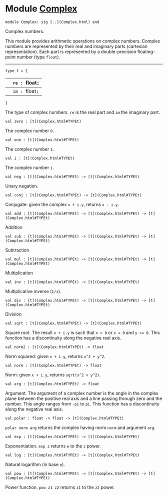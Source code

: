 # Module [Complex](type_Complex.html)


```
module Complex: sig [..](Complex.html) end
```


Complex numbers.


This module provides arithmetic operations on complex numbers.
 Complex numbers are represented by their real and imaginary parts
 (cartesian representation). Each part is represented by a
 double-precision floating-point number (type `float`).





---


```
type t = {
```


|  | `re : `float`;` |
| --- | --- |
|  | `im : `float`;` |

`}`

The type of complex numbers. `re` is the real part and `im` the
 imaginary part.




```
val zero : [t](Complex.html#TYPEt)
```


The complex number `0`.




```
val one : [t](Complex.html#TYPEt)
```


The complex number `1`.




```
val i : [t](Complex.html#TYPEt)
```


The complex number `i`.




```
val neg : [t](Complex.html#TYPEt) -> [t](Complex.html#TYPEt)
```


Unary negation.




```
val conj : [t](Complex.html#TYPEt) -> [t](Complex.html#TYPEt)
```


Conjugate: given the complex `x + i.y`, returns `x - i.y`.




```
val add : [t](Complex.html#TYPEt) -> [t](Complex.html#TYPEt) -> [t](Complex.html#TYPEt)
```


Addition




```
val sub : [t](Complex.html#TYPEt) -> [t](Complex.html#TYPEt) -> [t](Complex.html#TYPEt)
```


Subtraction




```
val mul : [t](Complex.html#TYPEt) -> [t](Complex.html#TYPEt) -> [t](Complex.html#TYPEt)
```


Multiplication




```
val inv : [t](Complex.html#TYPEt) -> [t](Complex.html#TYPEt)
```


Multiplicative inverse (`1/z`).




```
val div : [t](Complex.html#TYPEt) -> [t](Complex.html#TYPEt) -> [t](Complex.html#TYPEt)
```


Division




```
val sqrt : [t](Complex.html#TYPEt) -> [t](Complex.html#TYPEt)
```


Square root. The result `x + i.y` is such that `x > 0` or
 `x = 0` and `y >= 0`.
 This function has a discontinuity along the negative real axis.




```
val norm2 : [t](Complex.html#TYPEt) -> float
```


Norm squared: given `x + i.y`, returns `x^2 + y^2`.




```
val norm : [t](Complex.html#TYPEt) -> float
```


Norm: given `x + i.y`, returns `sqrt(x^2 + y^2)`.




```
val arg : [t](Complex.html#TYPEt) -> float
```


Argument. The argument of a complex number is the angle
 in the complex plane between the positive real axis and a line
 passing through zero and the number. This angle ranges from
 `-pi` to `pi`. This function has a discontinuity along the
 negative real axis.




```
val polar : float -> float -> [t](Complex.html#TYPEt)
```


`polar norm arg` returns the complex having norm `norm`
 and argument `arg`.




```
val exp : [t](Complex.html#TYPEt) -> [t](Complex.html#TYPEt)
```


Exponentiation. `exp z` returns `e` to the `z` power.




```
val log : [t](Complex.html#TYPEt) -> [t](Complex.html#TYPEt)
```


Natural logarithm (in base `e`).




```
val pow : [t](Complex.html#TYPEt) -> [t](Complex.html#TYPEt) -> [t](Complex.html#TYPEt)
```


Power function. `pow z1 z2` returns `z1` to the `z2` power.



